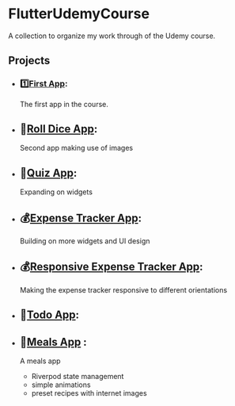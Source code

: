 # FlutterUdemyCourse
A collection to organize my work through of the Udemy course.
## Projects
- ### 1️⃣[**First App**](https://github.com/NathanTh3Gr3at/first_app):
  The first app in the course.
- ## 🎲[**Roll Dice App**](https://github.com/NathanTh3Gr3at/roll_dice_app):
  Second app making use of images
- ## 📔[**Quiz App**](https://github.com/NathanTh3Gr3at/quizz_app):
  Expanding on widgets
- ## 💰[**Expense Tracker App**](https://github.com/NathanTh3Gr3at/expense_tracker):
  Building on more widgets and UI design
- ## 💰[**Responsive Expense Tracker App**](https://github.com/NathanTh3Gr3at/responsive_expense_tracker):
  Making the expense tracker responsive to different orientations
- ## 📃[**Todo App**](https://github.com/NathanTh3Gr3at/todo_app):

- ## 🥫[**Meals App**](https://github.com/NathanTh3Gr3at/meals_app) :
  A meals app
    - Riverpod state management
    - simple animations
    - preset recipes with internet images

